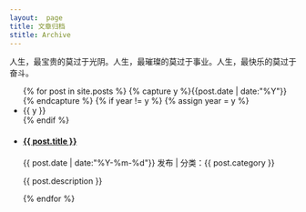 ```yaml
---
layout:  page
title: 文章归档
stitle: Archive
---
```

人生，最宝贵的莫过于光阴。人生，最璀璨的莫过于事业。人生，最快乐的莫过于奋斗。

<ul class="gamelists">
{% for post in site.posts %}
  {% capture y %}{{post.date | date:"%Y"}}{% endcapture %}
  {% if year != y %}
    {% assign year = y %}
    <li class="year">{{ y }}</li>
  {% endif %}
    <li>
        <h4><a href="{{ post.url }}">{{ post.title }}</a></h4><span>{{ post.date | date:"%Y-%m-%d"}} 发布 | 分类：{{ post.category }}</span>
        <p>{{ post.description }}</p>
    </li>
{% endfor %}
</ul>